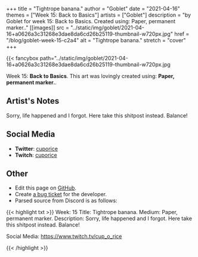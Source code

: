 +++
title =       "Tightrope banana."
author =      "Goblet"
date =        "2021-04-16"
themes =      ["Week 15: Back to Basics"]
artists =     ["Goblet"]
description = "by Goblet for week 15: Back to Basics. Created using: Paper, permanent marker.."
[[images]]
              src = "../static/img/goblet/2021-04-16+a0626a3c31268e3dae8da6cd26b25119-thumbnail-w720px.jpg"
              href = "/blog/goblet-week-15-c2a4"
              alt = "Tightrope banana."
              stretch = "cover"
+++


{{< fancybox path="../static/img/goblet/2021-04-16+a0626a3c31268e3dae8da6cd26b25119-thumbnail-w720px.jpg

Week 15: **Back to Basics**. This art was lovingly created using: **Paper, permanent marker.**.

## Artist's Notes

Sorry, life happened and I forgot. Here take this shitpost instead. Balance!

## Social Media

- **Twitter**: <a href='https://twitter.com/cuporice' target='_blank'>cuporice</a>
- **Twitch**: <a href='https://twitch.tv/cuporice' target='_blank'>cuporice</a>

## Other

- Edit this page on [GitHub](https://github.com/teaminkling/web-refresh/edit/main/content/blog/goblet-week-15-c2a4.md).
- Create [a bug ticket](https://github.com/teaminkling/web-refresh/issues/new?assignees=&labels=bug&template=problem-report.md&title=) for the developer.
- Parsed source from Discord is as follows:

{{< highlight txt >}}
Week: 15
Title: Tightrope banana. 
Medium: Paper, permanent marker. 
Description: 
Sorry, life happened and I forgot. Here take this shitpost instead. Balance!

Social Media: 
https://www.twitch.tv/cup_o_rice


{{< /highlight >}}